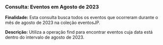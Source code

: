 ### Consulta:  Eventos em Agosto de 2023

**Finalidade:**
Esta consulta busca todos os eventos que ocorreram durante o mês de agosto de 2023 na coleção eventosJP.

**Descrição:**
Utiliza a operação find para encontrar eventos cuja data está dentro do intervalo de agosto de 2023.